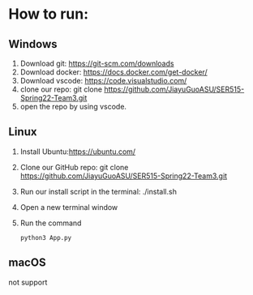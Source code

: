 # How to run:

## Windows

1. Download git: https://git-scm.com/downloads
2. Download docker: https://docs.docker.com/get-docker/
3. Download vscode: https://code.visualstudio.com/
4. clone our repo: git clone https://github.com/JiayuGuoASU/SER515-Spring22-Team3.git
5. open the repo by using vscode.

## Linux

1. Install Ubuntu:https://ubuntu.com/

2. Clone our GitHub repo:  git clone https://github.com/JiayuGuoASU/SER515-Spring22-Team3.git

3. Run our install script in the terminal: ./install.sh

4. Open a new terminal window

5. Run the command 

   ```
   python3 App.py
   ```

## macOS

not support

